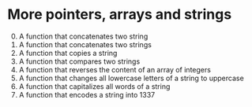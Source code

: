 # More pointers, arrays and strings

0. A function that concatenates two string
1. A function that concatenates two strings
2. A function that copies a string
3. A function that compares two strings
4. A function that reverses the content of an array of integers
5. A function that changes all lowercase letters of a string to uppercase
6. A function that capitalizes all words of a string
7. A function that encodes a string into 1337

